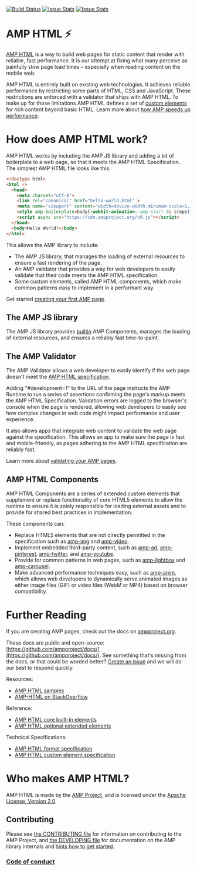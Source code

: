 <!---
Copyright 2015 The AMP HTML Authors. All Rights Reserved.

Licensed under the Apache License, Version 2.0 (the "License");
you may not use this file except in compliance with the License.
You may obtain a copy of the License at

      http://www.apache.org/licenses/LICENSE-2.0

Unless required by applicable law or agreed to in writing, software
distributed under the License is distributed on an "AS-IS" BASIS,
WITHOUT WARRANTIES OR CONDITIONS OF ANY KIND, either express or implied.
See the License for the specific language governing permissions and
limitations under the License.
-->

[![Build Status](https://travis-ci.org/ampproject/amphtml.svg?branch=master)](https://travis-ci.org/ampproject/amphtml)
[![Issue Stats](http://issuestats.com/github/ampproject/amphtml/badge/pr)](http://issuestats.com/github/ampproject/amphtml)
[![Issue Stats](http://issuestats.com/github/ampproject/amphtml/badge/issue)](http://issuestats.com/github/ampproject/amphtml)

# AMP HTML ⚡

[AMP HTML](https://www.ampproject.org/docs/get_started/about-amp.html) is a way to build web pages for static content that render with reliable, fast performance. It is our attempt at fixing what many perceive as painfully slow page load times – especially when reading content on the mobile web.

AMP HTML is entirely built on existing web technologies. It achieves reliable performance by restricting some parts of HTML, CSS and JavaScript. These restrictions are enforced with a validator that ships with AMP HTML. To make up for those limitations AMP HTML defines a set of [custom elements](http://www.html5rocks.com/en/tutorials/webcomponents/customelements/) for rich content beyond basic HTML. Learn more about [how AMP speeds up performance](https://www.ampproject.org/docs/get_started/technical_overview.html).

# How does AMP HTML work?

AMP HTML works by including the AMP JS library and adding a bit of boilerplate to a web page, so that it meets the AMP HTML Specification. The simplest AMP HTML file looks like this:

```html
<!doctype html>
<html ⚡>
  <head>
    <meta charset="utf-8">
    <link rel="canonical" href="hello-world.html" >
    <meta name="viewport" content="width=device-width,minimum-scale=1,initial-scale=1">
    <style amp-boilerplate>body{-webkit-animation:-amp-start 8s steps(1,end) 0s 1 normal both;-moz-animation:-amp-start 8s steps(1,end) 0s 1 normal both;-ms-animation:-amp-start 8s steps(1,end) 0s 1 normal both;animation:-amp-start 8s steps(1,end) 0s 1 normal both}@-webkit-keyframes -amp-start{from{visibility:hidden}to{visibility:visible}}@-moz-keyframes -amp-start{from{visibility:hidden}to{visibility:visible}}@-ms-keyframes -amp-start{from{visibility:hidden}to{visibility:visible}}@-o-keyframes -amp-start{from{visibility:hidden}to{visibility:visible}}@keyframes -amp-start{from{visibility:hidden}to{visibility:visible}}</style><noscript><style amp-boilerplate>body{-webkit-animation:none;-moz-animation:none;-ms-animation:none;animation:none}</style></noscript>
    <script async src="https://cdn.ampproject.org/v0.js"></script>
  </head>
  <body>Hello World!</body>
</html>
```

This allows the AMP library to include:
* The AMP JS library, that manages the loading of external resources to ensure a
  fast rendering of the page.
* An AMP validator that provides a way for web developers to easily validate
  that their code meets the AMP HTML specification.
* Some custom elements, called AMP HTML components, which make common patterns
  easy to implement in a performant way.

Get started [creating your first AMP page](https://www.ampproject.org/docs/get_started/create_page.html).

## The AMP JS library

The AMP JS library provides [builtin](builtins/README.md) AMP Components, manages the loading of external resources, and ensures a reliably fast time-to-paint.

## The AMP Validator

The AMP Validator allows a web developer to easily identify if the web page
doesn't meet the [AMP HTML specification](spec/amp-html-format.md).

Adding "#development=1" to the URL of the page instructs the AMP Runtime to run
a series of assertions confirming the page's markup meets the AMP HTML
Specification.  Validation errors are logged to the browser's console when the
page is rendered, allowing web developers to easily see how complex changes in
web code might impact performance and user experience.

It also allows apps that integrate web content to validate the web page against
the specification.  This allows an app to make sure the page is fast and
mobile-friendly, as pages adhering to the AMP HTML specification are reliably
fast.

Learn more about [validating your AMP pages](https://www.ampproject.org/docs/guides/validate.html).

## AMP HTML Components

AMP HTML Components are a series of extended custom elements that supplement
or replace functionality of core HTML5 elements to allow the runtime to ensure
it is solely responsible for loading external assets and to provide for shared
best practices in implementation.

These components can:
* Replace HTML5 elements that are not directly permitted in the specification
  such as [amp-img](builtins/amp-img.md) and [amp-video](builtins/amp-video.md).
* Implement embedded third-party content, such as
[amp-ad](builtins/amp-ad.md),
[amp-pinterest](extensions/amp-pinterest/amp-pinterest.md),
[amp-twitter](extensions/amp-twitter/amp-twitter.md),
and [amp-youtube](extensions/amp-youtube/amp-youtube.md).
* Provide for common patterns in web pages,
such as [amp-lightbox](extensions/amp-lightbox/amp-lightbox.md)
and [amp-carousel](extensions/amp-carousel/amp-carousel.md).
* Make advanced performance techniques easy,
such as [amp-anim](extensions/amp-anim/amp-anim.md),
which allows web developers to dynamically serve animated images
as either image files (GIF) or video files (WebM or MP4) based on browser compatibility.

# Further Reading

If you are creating AMP pages,
check out the docs on [ampproject.org](https://www.ampproject.org/).

These docs are public and open-source: [https://github.com/ampproject/docs/](https://github.com/ampproject/docs/).
See something that's missing from the docs, or that could be worded better?
[Create an issue](https://github.com/ampproject/docs/issues) and
we will do our best to respond quickly.

Resources:
* [AMP HTML samples](examples/)
* [AMP-HTML on StackOverflow](https://stackoverflow.com/questions/tagged/amp-html)

<!--
Not yet done.
* [Integrating your AMP HTML page](docs/integrating.md)
* [Extending AMP HTML with new elements](docs/extending.md)
* [Embedding AMP HTML content in your app](docs/embedding.md)
-->

Reference:
* [AMP HTML core built-in elements](builtins/README.md)
* [AMP HTML optional extended elements](extensions/README.md)

Technical Specifications:
* [AMP HTML format specification](spec/amp-html-format.md)
* [AMP HTML custom element specification](spec/amp-html-components.md)

# Who makes AMP HTML?

AMP HTML is made by the [AMP Project](https://www.ampproject.org/), and is licensed
under the [Apache License, Version 2.0](LICENSE).

## Contributing

Please see [the CONTRIBUTING file](CONTRIBUTING.md) for information on contributing to the AMP Project, and [the DEVELOPING file](DEVELOPING.md) for documentation on the AMP library internals and [hints how to get started](DEVELOPING.md#starter-issues).

### [Code of conduct](CODE_OF_CONDUCT.md)

